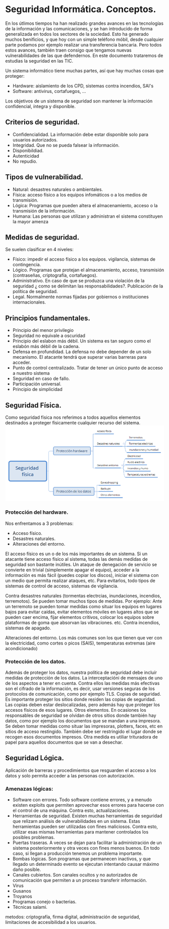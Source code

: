 # Seguridad Informática. Conceptos. 

En los útlimos tiempos ha han realizado grandes avances en las tecnologías de la información y las comunicaciones, y se han introducido de forma generalizada en todos los sectores de la sociedad. Esto ha generado muchos benificios, y que hoy con un simple teléfono móbil, desde cualquier parte podamos por ejemplo realizar una transferencia bancaria. Pero todos estos avances, también traen consigo que tengamos nuevas vulnerabilidades de las que defendernos. En este documento trataremos de estudias la seguridad en las TIC. 

Un sistema informático tiene muchas partes, así que hay muchas cosas que proteger: 
- Hardware: aislamiento de los CPD, sistemas contra incendios, SAI's
- Software: antivirus, cortafuegos, ...

Los objetivos de un sistema de seguridad son mantener la información confidencial, íntegra y disponible. 


## Criterios de seguridad. 
- Confidencialidad. La información debe estar disponible solo para usuarios autorizados. 
- Integridad. Que no se pueda falsear la información. 
- Disponibildiad. 
- Autenticidad
- No repudio. 



## Tipos de vulnerabilidad. 
- Natural: desastres naturales o ambientales. 
- Física: acceso físico a los equipos infomáticos o a los medios de transmisión. 
- Lógica: Programas que pueden altera el almacenamiento, acceso o la transmisión de la información. 
- Humana: Las personas que utilizan y administran el sistema constituyen la mayor amenza


## Medidas de seguridad. 
Se suelen clasificar en 4 niveles: 

- Físico: impedir el acceso físico a los equipos. vigilancia, sistemas de contingencia. 
- Lógico. Programas que protejan el almacenamiento, acceso, transmisión (contraseñas, criptografía, cortafuegos). 
- Administrativo. En caso de que se produzca una violación de la seguridad ¿ como se delimitan las responsabilidades?.  Publicación de la política de seguridad. 
- Legal. Normalmente normas fijadas por gobiernos o instituciones internacionales. 


## Principios fundamentales. 

- Principio del menor privilegio
- Seguridad no equivale a oscuridad
- Principio del eslabon más débil. Un sistema es tan seguro como el eslabón más débil de la cadena. 
- Defensa en profundidad. La defensa no debe depender de un solo mecanismo. El atacante tendrá que superar varias barreras para acceder.
- Punto de control centralizado. Tratar de tener un único punto de acceso a nuestro sistema
- Seguridad en caso de fallo. 
- Participación universal. 
- Principio de simplicidad

## Seguridad Física. 
Como seguridad física nos referimos a todos aquellos elementos destinados a proteger físicamente cualquier recurso del sistema. 
![Seguridad física](seguridad_img/resumen.png "Esquema seguridad física")
### Protección del hardware. 

Nos enfrentamos a 3 problemas: 
- Acceso físico. 
- Desastres naturales. 
- Alteraciones del entorno. 

El acceso físico es un o de los más importantes de un sistema. Si un atacante tiene acceso físico al sistema, todas las demás medidas de seguridad son bastante inútiles. Un ataque de denegación de servicio se convierte en trivial (simplemente apagar el equipo), acceder a la información es más fácil (puedes copiar los discos), iniciar el sistema con un medio que permita realizar ataques, etc. Para evitarlos, todo tipos de sistemas de control de acceso, sistemas de vigilancia. 

Contra desastres naturales (tormentas electrcias, inundaciones, incendios, terremotos). Se pueden tomar muchos tipos de medidas. Por ejemplo: 
Ante un terremoto se pueden tomar medidas como situar los equipos en lugares bajos para evitar caídas, evitar  elementos móviles en lugares altos que se pueden caer encima, fijar elementos crítivos, colocar los equipos sobre plataformas de goma que absorvan las vibraciones. etc. 
Contra incendios, sistemas de apagado. 

Alteraciones del entorno. Los más comunes son los que tienen que ver con la electricidad, como cortes o picos (SAIS), temperaturas extremas (aire acondicionado)

### Protección de los datos. 
Además de proteger los datos, nuestra política de seguridad debe incluír medidas de protección de los datos. 
La interceptacióni de mensajes de uno de los aspectos a tener en cuenta. Contra ellos las medidas más efectivas son el cifrado de la información, es decir, usar versiones seguras de los protocolos de comunicación, como por ejemplo TLS. 
Copias de seguridad. Es importante proteger los sitios donde residen las copias de seguridad. Las copias deben estar deslocalizadas, pero además hay que proteger los accesos físicos de esos lugares. 
Otros elementos. En ocasiones los responsables de seguridad se olvidan de otros sitios donde también hay datos, como por ejemplo los documentos que se mandan a una impresora. 
Se deben tomar medidas como situar las impresoras, plotters, faces, etc en sitios de acceso restingido. También debe ser restringido el lugar donde se recogen esos documentos impresos. Otra medida es utiliar trituradora de papel para aquellos documentos que se van a desechar. 


## Seguridad Lógica. 
Aplicación de barreras y procedimientos que resguarden el acceso a los datos y solo permita acceder a las personas con autorización. 

### Amenazas lógicas: 

- Software con errores. Todo software contiene errores, y a menudo existen exploits que permiten aprovechar esos errores para hacerse con el control de una máquina. Contra esto, actualizaciones. 
- Herramientas de seguridad. Existen muchas herramientas de seguridad que relizarn análisis de vulnerabilidades en un sistema. Estas herramientas pueden ser utilizadas con fines maliciosos. Contra esto, utilizar esas mismas herramientas para mantener controlados los posibles problemas. 
- Puertas traseras. A veces se dejan para facilitar la administración de un sistema posteriormente y otra veces con fines menos buenos. En todo caso, si llegan a producción tenemos un problema importante. 
- Bombas lógicas. Son programas que permanecen inactivos, y que llegado un determinado evento se ejecutan intentando causar máximo daño posible. 
- Canales cubiertos. Son canales ocultos y no autorizados de comunicación que permiten a un proceso transferir información.
- Virus 
- Gusanos
- Troyanos
- Programas conejo o bacterias. 
- Técnicas salami. 

metodos: 
criptografía, firma digital, administración de seguridad, limitaciones de accesibilidad a los usuarios. 


